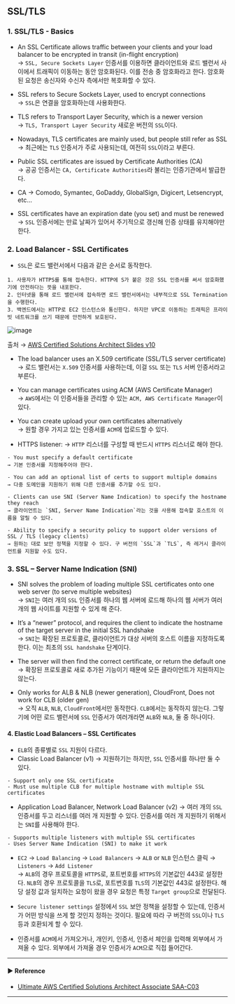 ## SSL/TLS
### 1. SSL/TLS - Basics
- An SSL Certificate allows traffic between your clients and your load balancer to be encrypted in transit (in-flight encryption)  
→ `SSL, Secure Sockets Layer` 인증서를 이용하면 클라이언트와 로드 밸런서 사이에서 트래픽이 이동하는 동안 암호화된다. 이를 전송 중 암호화라고 한다.
암호화된 요청은 송신자와 수신자 측에서만 복호화할 수 있다.

- SSL refers to Secure Sockets Layer, used to encrypt connections  
→ `SSL`은 연결을 암호화하는데 사용화한다.

- TLS refers to Transport Layer Security, which is a newer version  
→ `TLS, Transport Layer Security` 새로운 버전의 `SSL`이다.

- Nowadays, TLS certificates are mainly used, but people still refer as SSL  
→ 최근에는 `TLS` 인증서가 주로 사용되는데, 여전히 `SSL`이라고 부른다.

- Public SSL certificates are issued by Certificate Authorities (CA)  
→ 공공 인증서는 `CA, Certificate Authorities`라 불리는 인증기관에서 발급한다.

- CA → Comodo, Symantec, GoDaddy, GlobalSign, Digicert, Letsencrypt, etc…

- SSL certificates have an expiration date (you set) and must be renewed  
→ `SSL` 인증서에는 만료 날짜가 있어서 주기적으로 갱신해 인증 상태를 유지해야만 한다.

### 2. Load Balancer - SSL Certificates
- `SSL`은 로드 밸런서에서 다음과 같은 순서로 동작한다.
~~~
1. 사용자가 HTTPS를 통해 접속한다. HTTP에 S가 붙은 것은 SSL 인증서를 써서 암호화했기에 안전하다는 뜻을 내포한다.
2. 인터넷을 통해 로드 밸런서에 접속하면 로드 밸런서에서는 내부적으로 SSL Termination을 수행한다.
3. 백엔드에서는 HTTP로 EC2 인스턴스와 통신한다. 하지만 VPC로 이동하는 트래픽은 프라이빗 네트워크를 쓰기 때문에 안전하게 보호된다.
~~~

![image](https://user-images.githubusercontent.com/97398071/233822532-4c14bdfa-be8b-4c28-a0ff-2993bde8f98f.png)

출처 → [AWS Certified Solutions Architect Slides v10](https://courses.datacumulus.com/downloads/certified-solutions-architect-pn9/)

- The load balancer uses an X.509 certificate (SSL/TLS server certificate)  
→ 로드 밸런서는 `X.509` 인증서를 사용하는데, 이걸 `SSL` 또는 `TLS` 서버 인증서라고 부른다.

- You can manage certificates using ACM (AWS Certificate Manager)  
→ `AWS`에서는 이 인증서들을 관리할 수 있는 `ACM, AWS Certificate Manager`이 있다.

- You can create upload your own certificates alternatively  
→ 원할 경우 가지고 있는 인증서를 `ACM`에 업로드할 수 있다.

- HTTPS listener:
→ `HTTP` 리스너를 구성할 때 반드시 `HTTPS` 리스너로 해야 한다.
~~~
- You must specify a default certificate
→ 기본 인증서를 지정해주어야 한다. 

- You can add an optional list of certs to support multiple domains
→ 다중 도메인을 지원하기 위해 다른 인증서를 추가할 수도 있다.

- Clients can use SNI (Server Name Indication) to specify the hostname they reach
→ 클라이언트는 `SNI, Server Name Indication`라는 것을 사용해 접속할 호스트의 이름을 알릴 수 있다.

- Ability to specify a security policy to support older versions of SSL / TLS (legacy clients)
→ 원하는 대로 보안 정책을 지정할 수 있다. 구 버전의 `SSL`과 `TLS`, 즉 레거시 클라이언트를 지원할 수도 있다.
~~~
 
### 3. SSL – Server Name Indication (SNI)
- SNI solves the problem of loading multiple SSL certificates onto one web server (to serve multiple websites)  
→ `SNI`는 여러 개의 `SSL` 인증서를 하나의 웹 서버에 로드해 하나의 웹 서버가 여러 개의 웹 사이트를 지원할 수 있게 해 준다.

- It’s a “newer” protocol, and requires the client to indicate the hostname of the target server in the initial SSL handshake  
→ `SNI`는 확장된 프로토콜로, 클라이언트가 대상 서버의 호스트 이름을 지정하도록 한다. 이는 최초의 `SSL handshake` 단계이다.

- The server will then find the correct certificate, or return the default one  
→ 확장된 프로토콜로 새로 추가된 기능이기 때문에 모든 클라이언트가 지원하지는 않는다.
 
- Only works for ALB & NLB (newer generation), CloudFront, Does not work for CLB (older gen)  
→ 오직 `ALB`, `NLB`, `CloudFront`에서만 동작한다. `CLB`에서는 동작하지 않는다. 
그렇기에 어떤 로드 밸런서에 `SSL` 인증서가 여러개라면 `ALB`와 `NLB`, 둘 중 하나이다.

#### 4. Elastic Load Balancers – SSL Certificates
- `ELB`의 종류별로 `SSL` 지원이 다르다.
- Classic Load Balancer (v1)
→ 지원하기는 하지만, `SSL` 인증서를 하나만 둘 수 있다.
~~~
- Support only one SSL certificate
- Must use multiple CLB for multiple hostname with multiple SSL certificates
~~~

- Application Load Balancer, Network Load Balancer (v2)
→ 여러 개의 `SSL` 인증서를 두고 리스너를 여러 개 지원할 수 있다. 인증서를 여러 개 지원하기 위해서는 `SNI`를 사용해야 한다.
~~~
- Supports multiple listeners with multiple SSL certificates
- Uses Server Name Indication (SNI) to make it work
~~~

- `EC2` → `Load Balancing` → `Load Balancers` → `ALB` or `NLB` 인스턴스  클릭 → `Listeners` → `Add Listener`  
→ `ALB`의 경우 프로토콜을 `HTTPS`로, 포트번호를 `HTTPS`의 기본값인 443로 설정한다. `NLB`의 경우 프로토콜을 `TLS`로, 포트번호를 `TLS`의 기본값인 443로 설정한다.
해당 설정 값과 일치하는 요청이 왔을 경우 요청은 특정 `Target group`으로 전달된다.

- `Secure listener settings` 설정에서 `SSL` 보안 정책을 설정할 수 있는데, 인증서가 어떤 방식을 쓰게 할 것인지 정하는 것이다.
필요에 따라 구 버전의 `SSL`이나 `TLS` 등과 호환되게 할 수 있다.

- 인증서를 `ACM`에서 가져오거나, 개인키, 인증서, 인증서 체인을 입력해 외부에서 가져올 수 있다. 외부에서 가져올 경우 인증서가 `ACM`으로 직접 들어간다.

---
#### ▶ Reference
- [Ultimate AWS Certified Solutions Architect Associate SAA-C03](https://www.udemy.com/course/aws-certified-solutions-architect-associate-saa-c03/)
---
